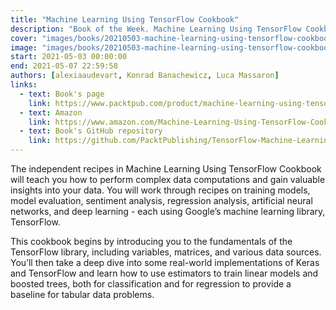```yaml
---
title: "Machine Learning Using TensorFlow Cookbook"
description: "Book of the Week. Machine Learning Using TensorFlow Cookbook by Alexia Audevart"
cover: "images/books/20210503-machine-learning-using-tensorflow-cookbook/cover.jpg"
image: "images/books/20210503-machine-learning-using-tensorflow-cookbook/preview.jpg"
start: 2021-05-03 00:00:00
end: 2021-05-07 22:59:58
authors: [alexiaaudevart, Konrad Banachewicz, Luca Massaron]
links: 
  - text: Book's page
    link: https://www.packtpub.com/product/machine-learning-using-tensorflow-cookbook/9781800208865
  - text: Amazon
    link: https://www.amazon.com/Machine-Learning-Using-TensorFlow-Cookbook/dp/1800208863
  - text: Book's GitHub repository
    link: https://github.com/PacktPublishing/TensorFlow-Machine-Learning-Cookbook
---
```


The independent recipes in Machine Learning Using TensorFlow Cookbook will teach you how to
perform complex data computations and gain valuable insights into your data. You will work
through recipes on training models, model evaluation, sentiment analysis, regression analysis,
artificial neural networks, and deep learning - each using Google’s machine learning library, TensorFlow.

This cookbook begins by introducing you to the fundamentals of the TensorFlow library,
including variables, matrices, and various data sources. You’ll then take a deep dive into
some real-world implementations of Keras and TensorFlow and learn how to use estimators to
train linear models and boosted trees, both for classification and for regression to provide
a baseline for tabular data problems.